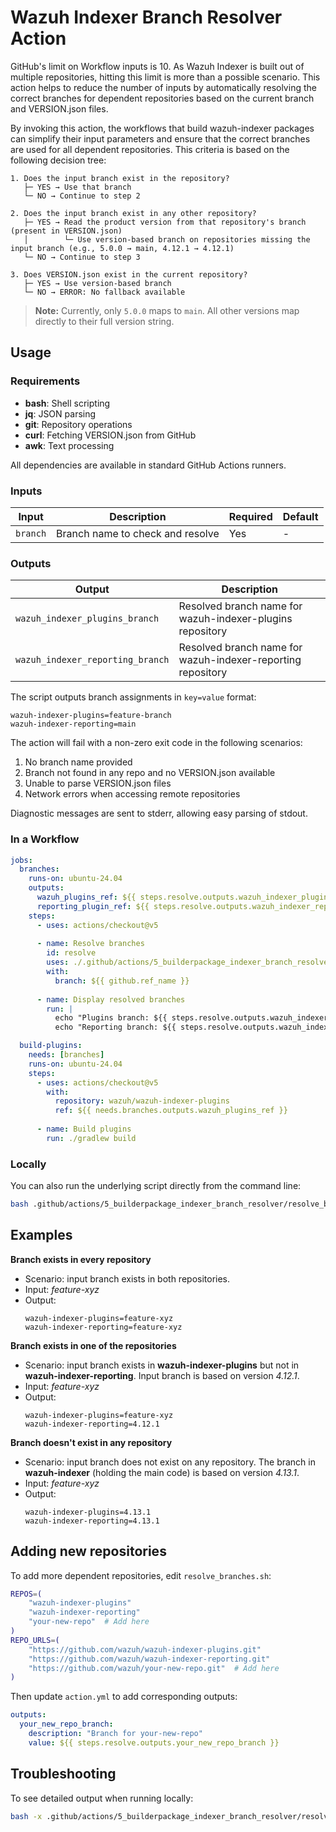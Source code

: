 # Wazuh Indexer Branch Resolver Action

GitHub's limit on Workflow inputs is 10. As Wazuh Indexer is built out of multiple repositories, hitting this limit is more than a possible scenario. This action helps to reduce the number of inputs by automatically resolving the correct branches for dependent repositories based on the current branch and VERSION.json files.

By invoking this action, the workflows that build wazuh-indexer packages can simplify their input parameters and ensure that the correct branches are used for all dependent repositories. This criteria is based on the following decision tree:

```
1. Does the input branch exist in the repository?
   ├─ YES → Use that branch
   └─ NO → Continue to step 2

2. Does the input branch exist in any other repository?
   ├─ YES → Read the product version from that repository's branch (present in VERSION.json)
   │        └─ Use version-based branch on repositories missing the input branch (e.g., 5.0.0 → main, 4.12.1 → 4.12.1)
   └─ NO → Continue to step 3

3. Does VERSION.json exist in the current repository?
   ├─ YES → Use version-based branch
   └─ NO → ERROR: No fallback available
```

> **Note:** Currently, only `5.0.0` maps to `main`. All other versions map directly to their full version string.

## Usage

### Requirements

- **bash**: Shell scripting
- **jq**: JSON parsing
- **git**: Repository operations
- **curl**: Fetching VERSION.json from GitHub
- **awk**: Text processing

All dependencies are available in standard GitHub Actions runners.

### Inputs

| Input    | Description                      | Required | Default |
| -------- | -------------------------------- | -------- | ------- |
| `branch` | Branch name to check and resolve | Yes      | -       |

### Outputs

| Output                           | Description                                                 |
| -------------------------------- | ----------------------------------------------------------- |
| `wazuh_indexer_plugins_branch`   | Resolved branch name for wazuh-indexer-plugins repository   |
| `wazuh_indexer_reporting_branch` | Resolved branch name for wazuh-indexer-reporting repository |

The script outputs branch assignments in `key=value` format:

```
wazuh-indexer-plugins=feature-branch
wazuh-indexer-reporting=main
```

The action will fail with a non-zero exit code in the following scenarios:

1. No branch name provided
2. Branch not found in any repo and no VERSION.json available
3. Unable to parse VERSION.json files
4. Network errors when accessing remote repositories

Diagnostic messages are sent to stderr, allowing easy parsing of stdout.

### In a Workflow

```yaml
jobs:
  branches:
    runs-on: ubuntu-24.04
    outputs:
      wazuh_plugins_ref: ${{ steps.resolve.outputs.wazuh_indexer_plugins_branch }}
      reporting_plugin_ref: ${{ steps.resolve.outputs.wazuh_indexer_reporting_branch }}
    steps:
      - uses: actions/checkout@v5
      
      - name: Resolve branches
        id: resolve
        uses: ./.github/actions/5_builderpackage_indexer_branch_resolver
        with:
          branch: ${{ github.ref_name }}
      
      - name: Display resolved branches
        run: |
          echo "Plugins branch: ${{ steps.resolve.outputs.wazuh_indexer_plugins_branch }}"
          echo "Reporting branch: ${{ steps.resolve.outputs.wazuh_indexer_reporting_branch }}"

  build-plugins:
    needs: [branches]
    runs-on: ubuntu-24.04
    steps:
      - uses: actions/checkout@v5
        with:
          repository: wazuh/wazuh-indexer-plugins
          ref: ${{ needs.branches.outputs.wazuh_plugins_ref }}
      
      - name: Build plugins
        run: ./gradlew build
```

### Locally

You can also run the underlying script directly from the command line:

```bash
bash .github/actions/5_builderpackage_indexer_branch_resolver/resolve_branches.sh feature-branch
```

## Examples

**Branch exists in every repository**
  - Scenario: input branch exists in both repositories.
  - Input: *feature-xyz*
  - Output:
    ```
    wazuh-indexer-plugins=feature-xyz
    wazuh-indexer-reporting=feature-xyz
    ```

**Branch exists in one of the repositories**

- Scenario: input branch exists in **wazuh-indexer-plugins** but not in **wazuh-indexer-reporting**. Input branch is based on version *4.12.1*.
- Input: *feature-xyz*
- Output:
    ```
    wazuh-indexer-plugins=feature-xyz
    wazuh-indexer-reporting=4.12.1
    ```

**Branch doesn't exist in any repository**

- Scenario: input branch does not exist on any repository. The branch in **wazuh-indexer** (holding the main code) is based on version *4.13.1*.
- Input: *feature-xyz*
- Output:
    ```
    wazuh-indexer-plugins=4.13.1
    wazuh-indexer-reporting=4.13.1
    ```

## Adding new repositories

To add more dependent repositories, edit `resolve_branches.sh`:

```bash
REPOS=(
    "wazuh-indexer-plugins"
    "wazuh-indexer-reporting"
    "your-new-repo"  # Add here
)
REPO_URLS=(
    "https://github.com/wazuh/wazuh-indexer-plugins.git"
    "https://github.com/wazuh/wazuh-indexer-reporting.git"
    "https://github.com/wazuh/your-new-repo.git"  # Add here
)
```

Then update `action.yml` to add corresponding outputs:

```yaml
outputs:
  your_new_repo_branch:
    description: "Branch for your-new-repo"
    value: ${{ steps.resolve.outputs.your_new_repo_branch }}
```

## Troubleshooting

To see detailed output when running locally:

```bash
bash -x .github/actions/5_builderpackage_indexer_branch_resolver/resolve_branches.sh feature-branch
```
